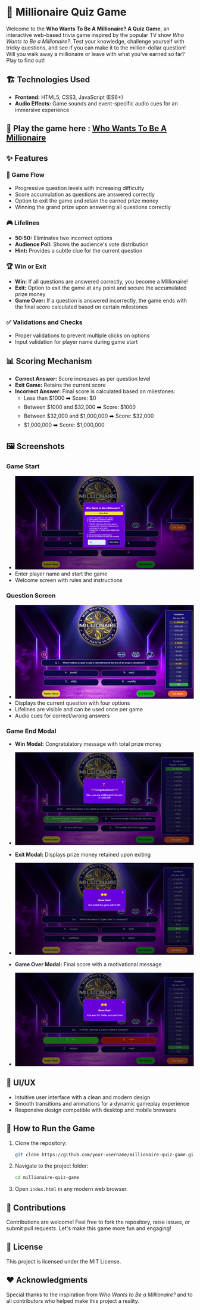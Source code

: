 # 🎲 Millionaire Quiz Game

Welcome to the **Who Wants To Be A Millionaire? A Quiz Game**, an interactive web-based trivia game inspired by the popular TV show *Who Wants to Be a Millionaire?*. Test your knowledge, challenge yourself with tricky questions, and see if you can make it to the million-dollar question! Will you walk away a millionaire or leave with what you've earned so far? Play to find out!

## 🏗️ Technologies Used
- **Frontend:** HTML5, CSS3, JavaScript (ES6+)
- **Audio Effects:** Game sounds and event-specific audio cues for an immersive experience

## 🔗 Play the game here : [Who Wants To Be A Millionaire](https://kiran1926.github.io/millionaire-quiz-game/)

## ✨ Features
### 🔑 Game Flow
- Progressive question levels with increasing difficulty
- Score accumulation as questions are answered correctly
- Option to exit the game and retain the earned prize money
- Winning the grand prize upon answering all questions correctly

### 🎮 Lifelines
- **50:50:** Eliminates two incorrect options
- **Audience Poll:** Shows the audience's vote distribution
- **Hint:** Provides a subtle clue for the current question

### 🏆 Win or Exit
- **Win:** If all questions are answered correctly, you become a Millionaire!
- **Exit:** Option to exit the game at any point and secure the accumulated prize money
- **Game Over:** If a question is answered incorrectly, the game ends with the final score calculated based on certain milestones

### ✅ Validations and Checks
- Proper validations to prevent multiple clicks on options
- Input validation for player name during game start

## 📊 Scoring Mechanism
- **Correct Answer:** Score increases as per question level
- **Exit Game:** Retains the current score
- **Incorrect Answer:** Final score is calculated based on milestones:
  - Less than $1000 ➡️ Score: $0
  - Between $1000 and $32,000 ➡️ Score: $1000
  - Between $32,000 and $1,000,000 ➡️ Score: $32,000
  - $1,000,000 ➡️ Score: $1,000,000

## 🖼️ Screenshots
### Game Start
- ![Screenshot of the game](img/startGame.png)
- Enter player name and start the game
- Welcome screen with rules and instructions

### Question Screen
- ![Screenshot of the question](img/questionpage.png)
- Displays the current question with four options
- Lifelines are visible and can be used once per game
- Audio cues for correct/wrong answers

### Game End Modal
- **Win Modal:** Congratulatory message with total prize money
- ![Screenshot of winning the game](img/winner.png)

- **Exit Modal:** Displays prize money retained upon exiting
- ![Screenshot of exiting the game ](img/exitGame.png)

- **Game Over Modal:** Final score with a motivational message
- ![Screenshot of the game over](img/gameOver.png)

## 🎨 UI/UX
- Intuitive user interface with a clean and modern design
- Smooth transitions and animations for a dynamic gameplay experience
- Responsive design compatible with desktop and mobile browsers

## 🚀 How to Run the Game
1. Clone the repository:
    ```sh
    git clone https://github.com/your-username/millionaire-quiz-game.git
    ```
2. Navigate to the project folder:
    ```sh
    cd millionaire-quiz-game
    ```
3. Open `index.html` in any modern web browser.

## 🤝 Contributions
Contributions are welcome! Feel free to fork the repository, raise issues, or submit pull requests. Let's make this game more fun and engaging!

## 📄 License
This project is licensed under the MIT License.

## ❤️ Acknowledgments
Special thanks to the inspiration from *Who Wants to Be a Millionaire?* and to all contributors who helped make this project a reality.
